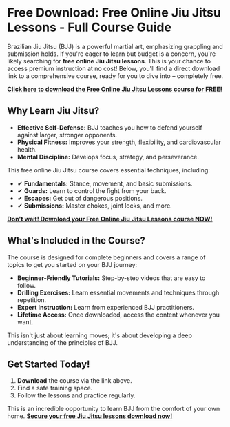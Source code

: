 # Free Download: Free Online Jiu Jitsu Lessons - Full Course Guide

Brazilian Jiu Jitsu (BJJ) is a powerful martial art, emphasizing grappling and submission holds. If you're eager to learn but budget is a concern, you're likely searching for **free online Jiu Jitsu lessons**. This is your chance to access premium instruction at no cost! Below, you'll find a direct download link to a comprehensive course, ready for you to dive into – completely free.

[**Click here to download the Free Online Jiu Jitsu Lessons course for FREE!**](https://udemywork.com/free-online-jiu-jitsu-lessons)

## Why Learn Jiu Jitsu?

*   **Effective Self-Defense:** BJJ teaches you how to defend yourself against larger, stronger opponents.
*   **Physical Fitness:** Improves your strength, flexibility, and cardiovascular health.
*   **Mental Discipline:** Develops focus, strategy, and perseverance.

This free online Jiu Jitsu course covers essential techniques, including:

*   ✔ **Fundamentals:** Stance, movement, and basic submissions.
*   ✔ **Guards:** Learn to control the fight from your back.
*   ✔ **Escapes:** Get out of dangerous positions.
*   ✔ **Submissions:** Master chokes, joint locks, and more.

[**Don't wait! Download your Free Online Jiu Jitsu Lessons course NOW!**](https://udemywork.com/free-online-jiu-jitsu-lessons)

## What's Included in the Course?

The course is designed for complete beginners and covers a range of topics to get you started on your BJJ journey:

*   **Beginner-Friendly Tutorials:** Step-by-step videos that are easy to follow.
*   **Drilling Exercises:** Learn essential movements and techniques through repetition.
*   **Expert Instruction:** Learn from experienced BJJ practitioners.
*   **Lifetime Access:** Once downloaded, access the content whenever you want.

This isn't just about learning moves; it's about developing a deep understanding of the principles of BJJ.

## Get Started Today!

1.  **Download** the course via the link above.
2.  Find a safe training space.
3.  Follow the lessons and practice regularly.

This is an incredible opportunity to learn BJJ from the comfort of your own home. **[Secure your free Jiu Jitsu lessons download now!](https://udemywork.com/free-online-jiu-jitsu-lessons)**

